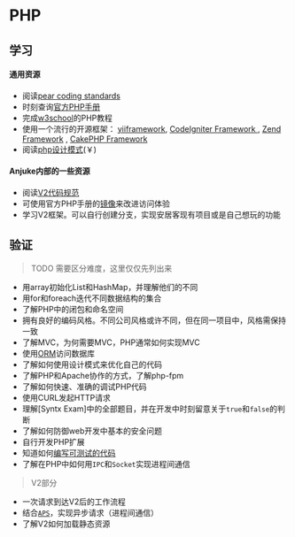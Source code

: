 PHP
==========

学习
----------
#### 通用资源
* 阅读[pear coding standards](http://pear.php.net/manual/zh/standards.php)
* 时刻查询[官方PHP手册](http://www.php.net/manual/zh/index.php)
* 完成[w3school](http://www.w3school.com.cn/php/php_intro.asp)的PHP教程
* 使用一个流行的开源框架： [yiiframework](http://www.yiiframework.com/), [CodeIgniter Framework ](http://codeigniter.com), [Zend Framework](http://http://framework.zend.com/)
, [CakePHP Framework ](http://cakephp.org)
* 阅读[php设计模式](http://book.360buy.com/10157324.html)(￥)

#### Anjuke内部的一些资源
* 阅读[V2代码规范](http://projects.dev.anjuke.com/trac/sites/wiki/v2/CodingGuidelines)
* 可使用官方PHP手册的[镜像](http://phpdoc.corp.anjuke.com/manual/zh/index.php)来改进访问体验
* 学习V2框架。可以自行创建分支，实现安居客现有项目或是自己想玩的功能

验证
----------
> TODO 需要区分难度，这里仅仅先列出来

* 用array初始化List和HashMap，并理解他们的不同
* 用for和foreach迭代不同数据结构的集合
* 了解PHP中的闭包和命名空间
* 拥有良好的编码风格。不同公司风格或许不同，但在同一项目中，风格需保持一致
* 了解MVC，为何需要MVC，PHP通常如何实现MVC
* 使用[ORM](http://zh.wikipedia.org/zh/%E5%AF%B9%E8%B1%A1%E5%85%B3%E7%B3%BB%E6%98%A0%E5%B0%84)访问数据库
* 了解如何使用设计模式来优化自己的代码
* 了解PHP和Apache协作的方式，了解php-fpm
* 了解如何快速、准确的调试PHP代码
* 使用CURL发起HTTP请求
* 理解[Syntx Exam]中的全部题目，并在开发中时刻留意关于`true`和`false`的判断
* 了解如何防御web开发中基本的安全问题
* 自行开发PHP扩展
* 知道如何[编写可测试的代码](http://www.ibm.com/developerworks/cn/opensource/os-refactoringphp/?cmp=dwnpr&cpb=dw&ct=dwcon&cr=cn_Chinabyte_dr&ccy=cn)
* 了解在PHP中如何用`IPC`和`Socket`实现进程间通信

> V2部分

* 一次请求到达V2后的工作流程
* 结合[`APS`](http://arch.corp.anjuke.com/blog/2011/07/16/aps/)，实现异步请求（进程间通信）
* 了解V2如何加载静态资源
